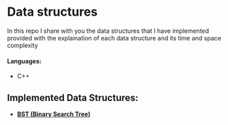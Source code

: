# Data structures
In this repo I share with you the data structures that I have implemented provided with the explaination of each data structure and its time and space complexity

#### Languages:
- C++

## Implemented Data Structures:
- **[BST (Binary Search Tree)](https://github.com/ab-elhaddad/Data-structures/tree/main/BST%20(Binary%20Search%20Tree))**
